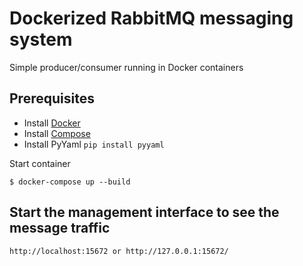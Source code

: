 # Dockerized RabbitMQ messaging system 

Simple producer/consumer running in Docker containers

## Prerequisites

- Install [Docker](https://docs.docker.com/installation/)
- Install [Compose](https://docs.docker.com/compose/install/)
- Install PyYaml `pip install pyyaml`


Start container

    $ docker-compose up --build  
    

## Start the management interface to see the message traffic
    
    http://localhost:15672 or http://127.0.0.1:15672/

  